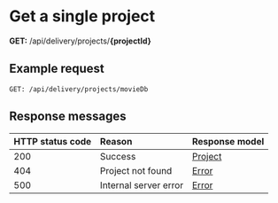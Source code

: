 # Get a single project

**GET:** /api/delivery/projects/**{projectId}**

## Example request

```http
GET: /api/delivery/projects/movieDb
```

## Response messages

| HTTP status code | Reason | Response model |
|:-|:-|:-|
| 200 | Success | [Project](./model/project.md) |
| 404 | Project not found | [Error](./key-concepts/errors.md) |
| 500 | Internal server error | [Error](./key-concepts/errors.md) |
